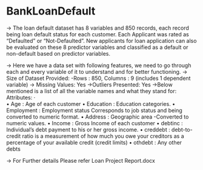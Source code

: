 # BankLoanDefault
-> The loan default dataset has 8 variables and 850 records, each record being loan default status for each customer. Each Applicant was rated as “Defaulted” or “Not-Defaulted”. New applicants for loan application can also be evaluated on these 8 predictor variables and classified as a default or non-default based on predictor variables.  

-> Here we have a data set with following features, we need to go through each and every variable of it to understand and for better functioning. 
-> Size of Dataset Provided: -Rows : 850, Columns : 9  (includes 1 dependent variable) 
-> Missing Values: Yes 
->Outliers Presented: Yes 
->Below mentioned is a list of all the variable names and what they stand for: 
  Attributes: ·  
•	Age : Age of each customer 
•	Education : Education categories. 
•	Employment  : Employment status Corresponds to job status and being converted to numeric format.
•	Address : Geographic area -Converted to numeric values. 
•	Income : Gross Income of each customer 
•	debtinc : Individual’s debt payment to his or her gross income. 
•	creddebt : debt-to-credit ratio is a measurement of how much you owe your creditors as a percentage of your available credit (credit limits)
•	othdebt : Any other debts

-> For Further details Please refer Loan Project Report.docx

